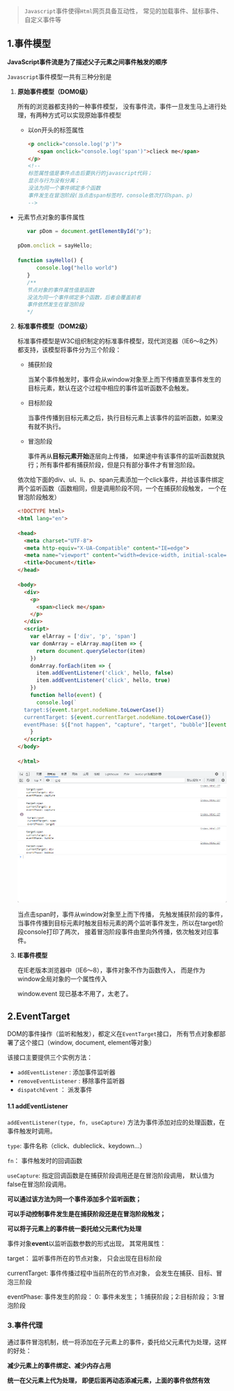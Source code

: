 > `Javascript`事件使得`Html`网页具备互动性， 常见的加载事件、鼠标事件、自定义事件等

## 1.事件模型

**JavaScript事件流是为了描述父子元素之间事件触发的顺序**

`Javascript`事件模型一共有三种分别是

1. **原始事件模型（DOM0级）**

   所有的浏览器都支持的一种事件模型， 没有事件流，事件一旦发生马上进行处理，有两种方式可以实现原始事件模型

   - 以on开头的标签属性

     ```html
     <p onclick="console.log('p')">
     	<span onclick="console.log('span')">clieck me</span>
     </p>
     <!--
     标签属性值是事件点击后要执行的javascript代码；
     显示与行为没有分离；
     没法为同一个事件绑定多个函数
     事件发生在冒泡阶段(当点击span标签时，console依次打印span、p)
     -->
     ```
     
- 元素节点对象的事件属性
   
  ```javascript
     var pDom = document.getElementById("p");
   
  pDom.onclick = sayHello;
   
  function sayHello() {
     	console.log("hello world")
     }
     /**
     节点对象的事件属性值是函数
     没法为同一个事件绑定多个函数，后者会覆盖前者
     事件依然发生在冒泡阶段
     */
   ```

2. **标准事件模型（DOM2级）**

   标准事件模型是W3C组织制定的标准事件模型，现代浏览器（IE6～8之外）都支持，该模型将事件分为三个阶段：

   - 捕获阶段

      当某个事件触发时，事件会从window对象至上而下传播直至事件发生的目标元素，默认在这个过程中相应的事件监听函数不会触发。

   - 目标阶段

      当事件传播到目标元素之后，执行目标元素上该事件的监听函数，如果没有就不执行。

   - 冒泡阶段

      事件再从**目标元素开始**逐层向上传播， 如果途中有该事件的监听函数就执行；所有事件都有捕获阶段，但是只有部分事件才有冒泡阶段。

   依次给下面的div、ul、li、p、span元素添加一个click事件，并给该事件绑定两个监听函数（函数相同，但是调用阶段不同，一个在捕获阶段触发， 一个在冒泡阶段触发）

   ```html
   <!DOCTYPE html>
   <html lang="en">

   <head>
     <meta charset="UTF-8">
     <meta http-equiv="X-UA-Compatible" content="IE=edge">
     <meta name="viewport" content="width=device-width, initial-scale=1.0">
     <title>Document</title>
   </head>

   <body>
     <div>
       <p>
         <span>clieck me</span>
       </p>
     </div>
     <script>
       var elArray = ['div', 'p', 'span']
       var domArray = elArray.map(item => {
         return document.querySelector(item)
       })
       domArray.forEach(item => {
         item.addEventListener('click', hello, false)
         item.addEventListener('click', hello, true)
       })
       function hello(event) {
         console.log(`
     target:${event.target.nodeName.toLowerCase()}
     currentTarget: ${event.currentTarget.nodeName.toLowerCase()}
     eventPhase: ${["not happen", "capture", "target", "bubble"][event.eventPhase]}`)
       }
     </script>
   </body>

   </html>
   ```

   ![事件模型](assets/事件模型.png)

   当点击span时，事件从window对象至上而下传播， 先触发捕获阶段的事件，当事件传播到目标元素时触发目标元素的两个监听事件发生，所以在target阶段console打印了两次， 接着冒泡阶段事件由里向外传播，依次触发对应事件。

3. **IE事件模型**

   在IE老版本浏览器中（IE6～8），事件对象不作为函数传入， 而是作为window全局对象的一个属性传入

   window.event 现已基本不用了，太老了。

## 2.EventTarget

DOM的事件操作（监听和触发），都定义在`EventTarget`接口， 所有节点对象都部署了这个接口（window, document, element等对象）

该接口主要提供三个实例方法：

- `addEventListener` : 添加事件监听器
- `removeEventListener` : 移除事件监听器
- `dispatchEvent` ： 派发事件

#### 1.1 addEventListener

`addEventListener(type, fn, useCapture)` 方法为事件添加对应的处理函数，在事件触发时调用。

`type`: 事件名称（click、dubleclick、keydown...）

`fn`： 事件触发时的回调函数

`useCapture`: 指定回调函数是在捕获阶段调用还是在冒泡阶段调用， 默认值为false在冒泡阶段调用。

**可以通过该方法为同一个事件添加多个监听函数；**

**可以手动控制事件发生是在捕获阶段还是在冒泡阶段触发；**

**可以将子元素上的事件统一委托给父元素代为处理**

事件对象**event**以监听函数参数的形式出现， 其常用属性：

target： 监听事件所在的节点对象， 只会出现在目标阶段

currentTarget: 事件传播过程中当前所在的节点对象， 会发生在捕获、目标、冒泡三阶段

eventPhase: 事件发生的阶段： 0: 事件未发生； 1:捕获阶段；2:目标阶段； 3:冒泡阶段

### 3.事件代理

通过事件冒泡机制，统一将添加在子元素上的事件，委托给父元素代为处理，这样的好处：

**减少元素上的事件绑定、减少内存占用**

**统一在父元素上代为处理， 即便后面再动态添减元素，上面的事件依然有效**